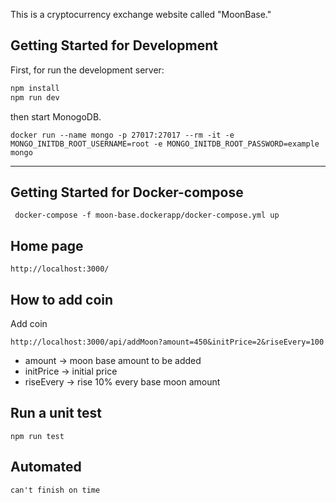 This is a cryptocurrency exchange website called "MoonBase."

## Getting Started for Development

First, for run the development server:

```bash
npm install
npm run dev
```

then start MonogoDB.

```
docker run --name mongo -p 27017:27017 --rm -it -e MONGO_INITDB_ROOT_USERNAME=root -e MONGO_INITDB_ROOT_PASSWORD=example mongo
```

____

## Getting Started for Docker-compose

```
 docker-compose -f moon-base.dockerapp/docker-compose.yml up
 ```

## Home page

```
http://localhost:3000/
```

## How to add coin

Add coin 

```
http://localhost:3000/api/addMoon?amount=450&initPrice=2&riseEvery=100
```
- amount -> moon base amount to be added
- initPrice -> initial price
- riseEvery -> rise 10% every base moon amount


## Run a unit test

```
npm run test
```

## Automated

```
can't finish on time
```
